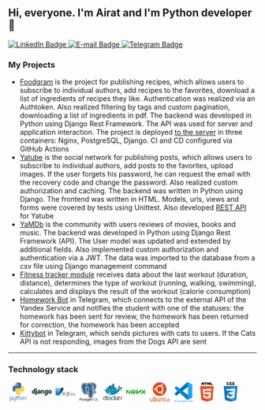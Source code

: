 ## Hi, everyone. I'm Airat and I'm Python developer 👋

<div id="badges">
  <a href="https://www.linkedin.com/in/airatns">
    <img src="https://img.shields.io/badge/LinkedIn-blue?logo=linkedin&logoColor=white&style=for-the-badge" alt="LinkedIn Badge"/>
  </a>
  <a href="mailto:airatns@yahoo.com">
    <img src="https://img.shields.io/badge/E--Mail-red?logo=email&logoColor=white&style=for-the-badge" alt="E-mail Badge"/>
  </a>
  <a href="https://t.me/airatns">
    <img src="https://img.shields.io/badge/Telegram-blue?logo=telegram&logoColor=white&style=for-the-badge" alt="Telegram Badge"/>
  </a>
</div>

### **My Projects**

* [Foodgram](https://github.com/airatns/foodgram-project-react) is the project for publishing recipes, which allows users to subscribe to individual authors, add recipes to the favorites, download a list of ingredients of recipes they like. Authentication was realized via an Authtoken. Also realized filtering by tags and custom pagination, downloading a list of ingredients in pdf. The backend was developed in Python using Django Rest Framework. The API was used for server and application interaction. The project is deployed [to the server](http://46.18.107.21/recipes) in three containers: Nginx, PostgreSQL, Django. CI and CD configured via GitHub Actions 
* [Yatube](https://github.com/airatns/hw05_final) is the social network for publishing posts, which allows users to subscribe to individual authors, add posts to the favorites, upload images. If the user forgets his password, he can request the email with the recovery code and change the password. Also realized custom authorization and caching. The backend was written in Python using Django. The frontend was written in HTML. Models, urls, views and forms were covered by tests using Unittest. Also developed [REST API](https://github.com/airatns/api_final_yatube1) for Yatube
* [YaMDb](https://github.com/airatns/api_yamdb) is the community with users reviews of movies, books and music. The backend was developed in Python using Django Rest Framework (API). The User model was updated and extended by additional fields. Also implemented custom authorization and authentication via a JWT. The data was imported to the database from a csv file using Django management command
* [Fitness tracker module](https://github.com/airatns/hw_python_oop) receives data about the last workout (duration, distance), determines the type of workout (running, walking, swimming), calculates and displays the result of the workout (calorie consumption)
* [Homework Bot](https://github.com/airatns/homework_bot) in Telegram, which connects to the external API of the Yandex Service and notifies the student with one of the statuses: the homework has been sent for review, the homework has been returned for correction, the homework has been accepted
* [Kittybot](https://github.com/airatns/kittybot) in Telegram, which sends pictures with cats to users. If the Cats API is not responding, images from the Dogs API are sent

---------
### **Technology stack**

<div>
<img src="https://github.com/devicons/devicon/blob/master/icons/python/python-original-wordmark.svg" title="HTML5" alt="HTML" width="40" height="40"/>&nbsp;
<img src="https://github.com/devicons/devicon/blob/master/icons/django/django-plain-wordmark.svg" title="HTML5" alt="HTML" width="40" height="40"/>&nbsp;
<img src="https://github.com/devicons/devicon/blob/master/icons/sqlite/sqlite-original-wordmark.svg" title="HTML5" alt="HTML" width="40" height="40"/>&nbsp;
<img src="https://github.com/devicons/devicon/blob/master/icons/postgresql/postgresql-original-wordmark.svg" title="HTML5" alt="HTML" width="40" height="40"/>&nbsp;
<img src="https://github.com/devicons/devicon/blob/master/icons/docker/docker-original-wordmark.svg" title="HTML5" alt="HTML" width="40" height="40"/>&nbsp;
<img src="https://github.com/devicons/devicon/blob/master/icons/nginx/nginx-original.svg" title="HTML5" alt="HTML" width="40" height="40"/>&nbsp;
<img src="https://github.com/devicons/devicon/blob/master/icons/ubuntu/ubuntu-plain-wordmark.svg" title="HTML5" alt="HTML" width="40" height="40"/>&nbsp;
<img src="https://github.com/devicons/devicon/blob/master/icons/vscode/vscode-original-wordmark.svg" title="HTML5" alt="HTML" width="40" height="40"/>&nbsp;
<img src="https://github.com/devicons/devicon/blob/master/icons/html5/html5-original-wordmark.svg" title="HTML5" alt="HTML" width="40" height="40"/>&nbsp;
<img src="https://github.com/devicons/devicon/blob/master/icons/css3/css3-original-wordmark.svg" title="HTML5" alt="HTML" width="40" height="40"/>&nbsp;
</div>
